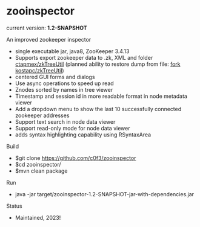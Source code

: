 zooinspector
============

current version: __1.2-SNAPSHOT__

An improved zookeeper inspector

- single executable jar, java8, ZooKeeper 3.4.13
- Supports export zookeeper data to .zk, XML and folder [ctapmex/zkTreeUtil][1]
  (planned ability to restore dump from file: [fork kostapc/zkTreeUtil][2])
- centered GUI forms and dialogs
- Use async operations to speed up read
- Znodes sorted by names in tree viewer
- Timestamp and session id in more readable format in node metadata viewer
- Add a dropdown menu to show the last 10 successfully connected zookeeper addresses
- Support text search in node data viewer
- Support read-only mode for node data viewer
- adds syntax highlighting capability using RSyntaxArea 

Build
- $git clone https://github.com/c0f3/zooinspector
- $cd zooinspector/
- $mvn clean package

Run
- java -jar target/zooinspector-1.2-SNAPSHOT-jar-with-dependencies.jar

Status
- Maintained, 2023!

[1]: https://github.com/ctapmex/zkTreeUtil
[2]: https://github.com/kostapc/zkTreeUtil
